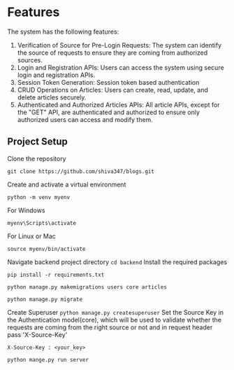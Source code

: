 # Features
The system has the following features:
1. Verification of Source for Pre-Login Requests: The system can identify the source of requests to ensure they are coming from authorized sources.
2. Login and Registration APIs: Users can access the system using secure login and registration APIs.
3. Session Token Generation: Session token based authentication
4. CRUD Operations on Articles: Users can create, read, update, and delete articles securely.
5. Authenticated and Authorized Articles APIs: All article APIs, except for the "GET" API, are authenticated and authorized to ensure only authorized users can access and modify them.

## Project Setup 
Clone the repository
```
git clone https://github.com/shiva347/blogs.git
```

Create and activate a virtual environment
```
python -m venv myenv
```
For Windows 
```
myenv\Scripts\activate
```
For Linux or Mac
```
source myenv/bin/activate
```
Navigate backend project directory
``
cd backend
``
Install the required packages
```
pip install -r requirements.txt
```

```
python manage.py makemigrations users core articles 
```

```
python manage.py migrate
```
Create Superuser
``
python manage.py createsuperuser
``
Set the Source Key in the Authentication model(core), which will be used to validate whether the requests are coming from the right source or not
and in request header pass 'X-Source-Key'
```
X-Source-Key : <your_key>
```


```
python mange.py run server
```
